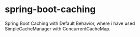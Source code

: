 # spring-boot-caching
Spring Boot Caching with Default Behavior, where i have used SimpleCacheManager with ConcurrentCacheMap.
